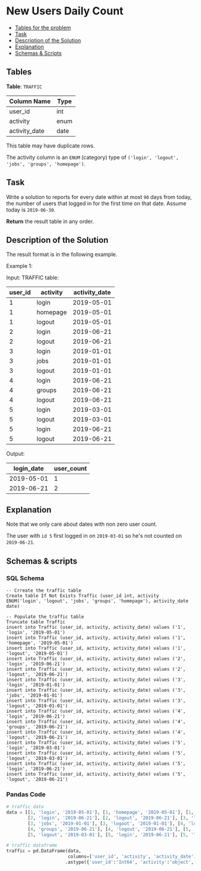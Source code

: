 # New Users Daily Count

- [Tables for the problem](#tables)
- [Task](#task)
- [Description of the Solution](#description-of-the-solution)
- [Explanation](#explanation)
- [Schemas & Scripts](#schemas--scripts)

## Tables 

**Table**: `TRAFFIC`

| Column Name   | Type |
|---------------|------|
| user_id       | int  |
| activity      | enum |
| activity_date | date |

This table may have duplicate rows.

The activity column is an `ENUM` (category) type of `('login', 'logout', 'jobs', 'groups', 'homepage')`.

## Task

Write a solution to reports for every date within at most `90` days from today, the number of users that logged 
in for the first time on that date. Assume today is `2019-06-30`.

**Return** the result table in any order.

## Description of the Solution ##

The result format is in the following example.

Example 1:

Input: 
TRAFFIC table:

| user_id | activity | activity_date |
|---------|----------|---------------|
| 1       | login    | 2019-05-01    |
| 1       | homepage | 2019-05-01    |
| 1       | logout   | 2019-05-01    |
| 2       | login    | 2019-06-21    |
| 2       | logout   | 2019-06-21    |
| 3       | login    | 2019-01-01    |
| 3       | jobs     | 2019-01-01    |
| 3       | logout   | 2019-01-01    |
| 4       | login    | 2019-06-21    |
| 4       | groups   | 2019-06-21    |
| 4       | logout   | 2019-06-21    |
| 5       | login    | 2019-03-01    |
| 5       | logout   | 2019-03-01    |
| 5       | login    | 2019-06-21    |
| 5       | logout   | 2019-06-21    |

Output: 

| login_date | user_count |
|------------|------------|
| 2019-05-01 | 1          |
| 2019-06-21 | 2          |

## Explanation ##

Note that we only care about dates with non zero user count.

The user with `id 5` first logged in on `2019-03-01` so he's not counted on `2019-06-21`.

## Schemas & scripts

### SQL Schema

```genericsql
-- Crreate the traffic table
Create table If Not Exists Traffic (user_id int, activity ENUM('login', 'logout', 'jobs', 'groups', 'homepage'), activity_date date)

-- Populate the traffic table    
Truncate table Traffic
insert into Traffic (user_id, activity, activity_date) values ('1', 'login', '2019-05-01')
insert into Traffic (user_id, activity, activity_date) values ('1', 'homepage', '2019-05-01')
insert into Traffic (user_id, activity, activity_date) values ('1', 'logout', '2019-05-01')
insert into Traffic (user_id, activity, activity_date) values ('2', 'login', '2019-06-21')
insert into Traffic (user_id, activity, activity_date) values ('2', 'logout', '2019-06-21')
insert into Traffic (user_id, activity, activity_date) values ('3', 'login', '2019-01-01')
insert into Traffic (user_id, activity, activity_date) values ('3', 'jobs', '2019-01-01')
insert into Traffic (user_id, activity, activity_date) values ('3', 'logout', '2019-01-01')
insert into Traffic (user_id, activity, activity_date) values ('4', 'login', '2019-06-21')
insert into Traffic (user_id, activity, activity_date) values ('4', 'groups', '2019-06-21')
insert into Traffic (user_id, activity, activity_date) values ('4', 'logout', '2019-06-21')
insert into Traffic (user_id, activity, activity_date) values ('5', 'login', '2019-03-01')
insert into Traffic (user_id, activity, activity_date) values ('5', 'logout', '2019-03-01')
insert into Traffic (user_id, activity, activity_date) values ('5', 'login', '2019-06-21')
insert into Traffic (user_id, activity, activity_date) values ('5', 'logout', '2019-06-21')
```

### Pandas Code

```python
# traffic data
data = [[1, 'login', '2019-05-01'], [1, 'homepage', '2019-05-01'], [1, 'logout', '2019-05-01'], 
        [2, 'login', '2019-06-21'], [2, 'logout', '2019-06-21'], [3, 'login', '2019-01-01'], 
        [3, 'jobs', '2019-01-01'], [3, 'logout', '2019-01-01'], [4, 'login', '2019-06-21'],
        [4, 'groups', '2019-06-21'], [4, 'logout', '2019-06-21'], [5, 'login', '2019-03-01'], 
        [5, 'logout', '2019-03-01'], [5, 'login', '2019-06-21'], [5, 'logout', '2019-06-21']]

# traffic dataframe
traffic = pd.DataFrame(data, 
                       columns=['user_id', 'activity', 'activity_date']) \
                      .astype({'user_id':'Int64', 'activity':'object', 'activity_date':'datetime64[ns]'})
```